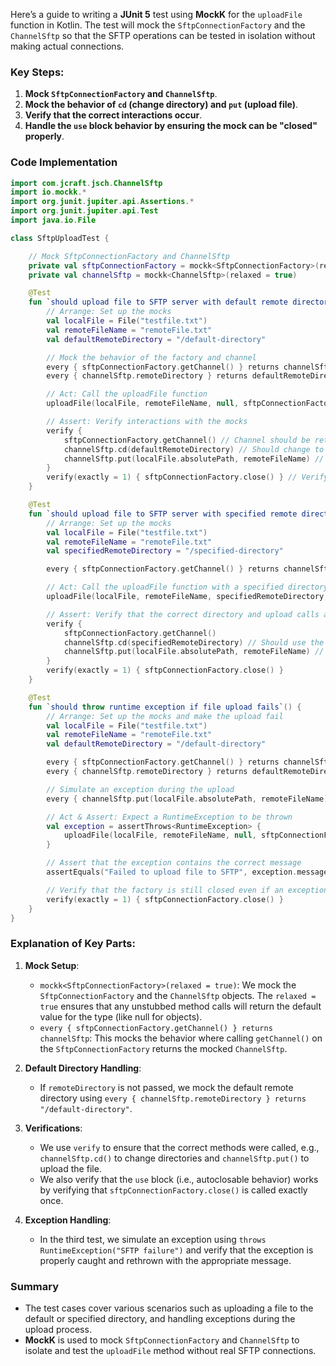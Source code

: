 Here’s a guide to writing a **JUnit 5** test using **MockK** for the `uploadFile` function in Kotlin. The test will mock the `SftpConnectionFactory` and the `ChannelSftp` so that the SFTP operations can be tested in isolation without making actual connections.

### Key Steps:
1. **Mock `SftpConnectionFactory` and `ChannelSftp`**.
2. **Mock the behavior of `cd` (change directory) and `put` (upload file)**.
3. **Verify that the correct interactions occur**.
4. **Handle the `use` block behavior by ensuring the mock can be "closed" properly**.

### Code Implementation

```kotlin
import com.jcraft.jsch.ChannelSftp
import io.mockk.*
import org.junit.jupiter.api.Assertions.*
import org.junit.jupiter.api.Test
import java.io.File

class SftpUploadTest {

    // Mock SftpConnectionFactory and ChannelSftp
    private val sftpConnectionFactory = mockk<SftpConnectionFactory>(relaxed = true)
    private val channelSftp = mockk<ChannelSftp>(relaxed = true)

    @Test
    fun `should upload file to SFTP server with default remote directory`() {
        // Arrange: Set up the mocks
        val localFile = File("testfile.txt")
        val remoteFileName = "remoteFile.txt"
        val defaultRemoteDirectory = "/default-directory"

        // Mock the behavior of the factory and channel
        every { sftpConnectionFactory.getChannel() } returns channelSftp
        every { channelSftp.remoteDirectory } returns defaultRemoteDirectory

        // Act: Call the uploadFile function
        uploadFile(localFile, remoteFileName, null, sftpConnectionFactory)

        // Assert: Verify interactions with the mocks
        verify {
            sftpConnectionFactory.getChannel() // Channel should be retrieved
            channelSftp.cd(defaultRemoteDirectory) // Should change to the default remote directory
            channelSftp.put(localFile.absolutePath, remoteFileName) // Should upload the file
        }
        verify(exactly = 1) { sftpConnectionFactory.close() } // Verify that the factory is closed
    }

    @Test
    fun `should upload file to SFTP server with specified remote directory`() {
        // Arrange: Set up the mocks
        val localFile = File("testfile.txt")
        val remoteFileName = "remoteFile.txt"
        val specifiedRemoteDirectory = "/specified-directory"

        every { sftpConnectionFactory.getChannel() } returns channelSftp

        // Act: Call the uploadFile function with a specified directory
        uploadFile(localFile, remoteFileName, specifiedRemoteDirectory, sftpConnectionFactory)

        // Assert: Verify that the correct directory and upload calls are made
        verify {
            sftpConnectionFactory.getChannel()
            channelSftp.cd(specifiedRemoteDirectory) // Should use the specified directory
            channelSftp.put(localFile.absolutePath, remoteFileName) // Should upload the file
        }
        verify(exactly = 1) { sftpConnectionFactory.close() }
    }

    @Test
    fun `should throw runtime exception if file upload fails`() {
        // Arrange: Set up the mocks and make the upload fail
        val localFile = File("testfile.txt")
        val remoteFileName = "remoteFile.txt"
        val defaultRemoteDirectory = "/default-directory"

        every { sftpConnectionFactory.getChannel() } returns channelSftp
        every { channelSftp.remoteDirectory } returns defaultRemoteDirectory

        // Simulate an exception during the upload
        every { channelSftp.put(localFile.absolutePath, remoteFileName) } throws RuntimeException("SFTP failure")

        // Act & Assert: Expect a RuntimeException to be thrown
        val exception = assertThrows<RuntimeException> {
            uploadFile(localFile, remoteFileName, null, sftpConnectionFactory)
        }

        // Assert that the exception contains the correct message
        assertEquals("Failed to upload file to SFTP", exception.message)

        // Verify that the factory is still closed even if an exception occurs
        verify(exactly = 1) { sftpConnectionFactory.close() }
    }
}
```

### Explanation of Key Parts:

1. **Mock Setup**:
   - `mockk<SftpConnectionFactory>(relaxed = true)`: We mock the `SftpConnectionFactory` and the `ChannelSftp` objects. The `relaxed = true` ensures that any unstubbed method calls will return the default value for the type (like null for objects).
   - `every { sftpConnectionFactory.getChannel() } returns channelSftp`: This mocks the behavior where calling `getChannel()` on the `SftpConnectionFactory` returns the mocked `ChannelSftp`.

2. **Default Directory Handling**:
   - If `remoteDirectory` is not passed, we mock the default remote directory using `every { channelSftp.remoteDirectory } returns "/default-directory"`.

3. **Verifications**:
   - We use `verify` to ensure that the correct methods were called, e.g., `channelSftp.cd()` to change directories and `channelSftp.put()` to upload the file.
   - We also verify that the `use` block (i.e., autoclosable behavior) works by verifying that `sftpConnectionFactory.close()` is called exactly once.

4. **Exception Handling**:
   - In the third test, we simulate an exception using `throws RuntimeException("SFTP failure")` and verify that the exception is properly caught and rethrown with the appropriate message.

### Summary
- The test cases cover various scenarios such as uploading a file to the default or specified directory, and handling exceptions during the upload process.
- **MockK** is used to mock `SftpConnectionFactory` and `ChannelSftp` to isolate and test the `uploadFile` method without real SFTP connections.
